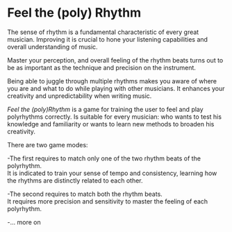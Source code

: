 # Feel the (poly) Rhythm

<!-- wp:paragraph -->
<p>The sense of rhythm is a fundamental characteristic of every great musician. Improving it is crucial to hone your listening capabilities and overall understanding of music.&nbsp;</p>
<!-- /wp:paragraph -->

<!-- wp:paragraph -->
<p>Master your perception, and overall feeling of the rhythm beats turns out to be as important as the technique and precision on the instrument.</p>
<!-- /wp:paragraph -->

<!-- wp:paragraph -->
<p>Being able to juggle through multiple rhythms makes you aware of where you are and what to do while playing with other musicians. It enhances your creativity and unpredictability when writing music.</p>
<!-- /wp:paragraph -->

<!-- wp:paragraph -->
<p><em>Feel the (poly)Rhythm</em>&nbsp;is a game for training the user to feel and play polyrhythms correctly. Is suitable for every musician: who wants to test his knowledge and familiarity or wants to learn new methods to broaden his creativity.</p>
<!-- /wp:paragraph -->

<!-- wp:paragraph -->
<p>There are two game modes:</p>
<!-- /wp:paragraph -->

<!-- wp:paragraph -->
<p>-The first requires to match only one of the two rhythm beats of the polyrhythm.<br>It is indicated to train your sense of tempo and consistency, learning how the rhythms are distinctly related to each other.</p>
<!-- /wp:paragraph -->

<!-- wp:paragraph -->
<p>-The second requires to match both the rhythm beats.<br>It requires more precision and sensitivity to master the feeling of each polyrhythm.</p>
<!-- /wp:paragraph -->

<!-- /wp:paragraph -->
<p>-... more on </p>
<!-- wp:paragraph -->
